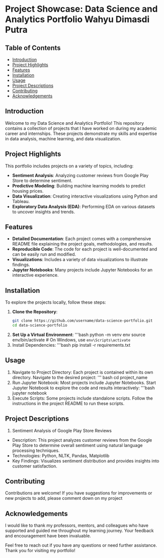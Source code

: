 # Project Showcase: Data Science and Analytics Portfolio Wahyu Dimasdi Putra

## Table of Contents
- [Introduction](#introduction)
- [Project Highlights](#project-highlights)
- [Features](#features)
- [Installation](#installation)
- [Usage](#usage)
- [Project Descriptions](#project-descriptions)
- [Contributing](#contributing)
- [Acknowledgements](#acknowledgements)

## Introduction
Welcome to my Data Science and Analytics Portfolio! This repository contains a collection of projects that I have worked on during my academic career and internships. These projects demonstrate my skills and expertise in data analysis, machine learning, and data visualization. 

## Project Highlights
This portfolio includes projects on a variety of topics, including:
- **Sentiment Analysis**: Analyzing customer reviews from Google Play Store to determine sentiment.
- **Predictive Modeling**: Building machine learning models to predict housing prices.
- **Data Visualization**: Creating interactive visualizations using Python and Tableau.
- **Exploratory Data Analysis (EDA)**: Performing EDA on various datasets to uncover insights and trends.

## Features
- **Detailed Documentation**: Each project comes with a comprehensive README file explaining the project goals, methodologies, and results.
- **Reproducible Code**: The code for each project is well-documented and can be easily run and modified.
- **Visualizations**: Includes a variety of data visualizations to illustrate findings.
- **Jupyter Notebooks**: Many projects include Jupyter Notebooks for an interactive experience.

## Installation
To explore the projects locally, follow these steps:

1. **Clone the Repository**:
   ```bash
   git clone https://github.com/username/data-science-portfolio.git
   cd data-science-portfolio
2. **Set Up a Virtual Environment**:
   '''bash
   python -m venv env
   source env/bin/activate  # On Windows, use `env\Scripts\activate`
3. Install Dependencies:
   '''bash
   pip install -r requirements.txt

## Usage

1. Navigate to Project Directory:
   Each project is contained within its own directory. Navigate to the desired project:
   ''' bash
   cd project_name
2. Run Jupyter Notebook:
   Most projects include Jupyter Notebooks. Start Jupyter Notebook to explore the code and results interactively:
   '''bash
   jupyter notebook
3. Execute Scripts:
   Some projects include standalone scripts. Follow the instructions in the project README to run these scripts.

## Project Descriptions
1. Sentiment Analysis of Google Play Store Reviews
  - Description: This project analyzes customer reviews from the Google Play Store to determine overall sentiment using natural language processing techniques.
  - Technologies: Python, NLTK, Pandas, Matplotlib
  - Key Findings: Visualizes sentiment distribution and provides insights into customer satisfaction.

## Contributing
Contributions are welcome! If you have suggestions for improvements or new projects to add, please comment down on my project

## Acknowledgements
I would like to thank my professors, mentors, and colleagues who have supported and guided me throughout my learning journey. Your feedback and encouragement have been invaluable.

Feel free to reach out if you have any questions or need further assistance. Thank you for visiting my portfolio!
